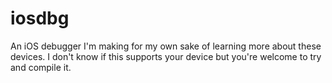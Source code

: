 # iosdbg

An iOS debugger I'm making for my own sake of learning more about these devices. I don't know if this supports your device but you're welcome to try and compile it.
